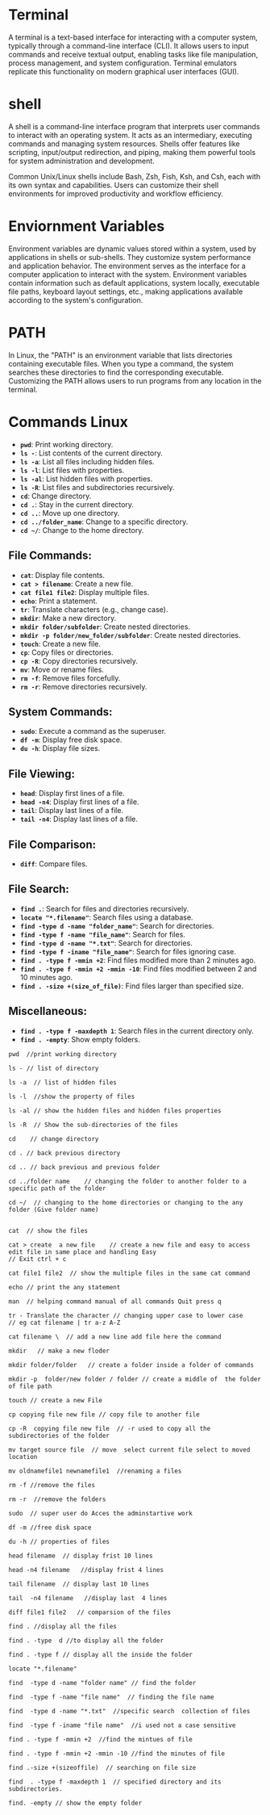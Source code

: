# Terminal

A terminal is a text-based interface for interacting with a computer system, typically through a command-line interface (CLI). It allows users to input commands and receive textual output, enabling tasks like file manipulation, process management, and system configuration. Terminal emulators replicate this functionality on modern graphical user interfaces (GUI).

# shell

A shell is a command-line interface program that interprets user commands to interact with an operating system. It acts as an intermediary, executing commands and managing system resources. Shells offer features like scripting, input/output redirection, and piping, making them powerful tools for system administration and development.

 Common Unix/Linux shells include Bash, Zsh, Fish, Ksh, and Csh, each with its own syntax and capabilities. Users can customize their shell environments for improved productivity and workflow efficiency.

# Enviornment Variables

Environment variables are dynamic values stored within a system, used by applications in shells or sub-shells. They customize system performance and application behavior. The environment serves as the interface for a computer application to interact with the system. Environment variables contain information such as default applications, system locally, executable file paths, keyboard layout settings, etc., making applications available according to the system's configuration.

# PATH

In Linux, the "PATH" is an environment variable that lists directories containing executable files. When you type a command, the system searches these directories to find the corresponding executable. Customizing the PATH allows users to run programs from any location in the terminal.

# Commands Linux

- **`pwd`**: Print working directory.
- **`ls -`**: List contents of the current directory.
- **`ls -a`**: List all files including hidden files.
- **`ls -l`**: List files with properties.
- **`ls -al`**: List hidden files with properties.
- **`ls -R`**: List files and subdirectories recursively.
- **`cd`**: Change directory.
- **`cd .`**: Stay in the current directory.
- **`cd ..`**: Move up one directory.
- **`cd ../folder_name`**: Change to a specific directory.
- **`cd ~/`**: Change to the home directory.

## **File Commands:**

- **`cat`**: Display file contents.
- **`cat > filename`**: Create a new file.
- **`cat file1 file2`**: Display multiple files.
- **`echo`**: Print a statement.
- **`tr`**: Translate characters (e.g., change case).
- **`mkdir`**: Make a new directory.
- **`mkdir folder/subfolder`**: Create nested directories.
- **`mkdir -p folder/new_folder/subfolder`**: Create nested directories.
- **`touch`**: Create a new file.
- **`cp`**: Copy files or directories.
- **`cp -R`**: Copy directories recursively.
- **`mv`**: Move or rename files.
- **`rm -f`**: Remove files forcefully.
- **`rm -r`**: Remove directories recursively.

## **System Commands:**

- **`sudo`**: Execute a command as the superuser.
- **`df -m`**: Display free disk space.
- **`du -h`**: Display file sizes.

## **File Viewing:**

- **`head`**: Display first lines of a file.
- **`head -n4`**: Display first lines of a file.
- **`tail`**: Display last lines of a file.
- **`tail -n4`**: Display last lines of a file.

## **File Comparison:**

- **`diff`**: Compare files.

## **File Search:**

- **`find .`**: Search for files and directories recursively.
- **`locate "*.filename"`**: Search files using a database.
- **`find -type d -name "folder_name"`**: Search for directories.
- **`find -type f -name "file_name"`**: Search for files.
- **`find -type d -name "*.txt"`**: Search for directories.
- **`find -type f -iname "file_name"`**: Search for files ignoring case.
- **`find . -type f -mmin +2`**: Find files modified more than 2 minutes ago.
- **`find . -type f -mmin +2 -mmin -10`**: Find files modified between 2 and 10 minutes ago.
- **`find . -size +(size_of_file)`**: Find files larger than specified size.

## **Miscellaneous:**

- **`find . -type f -maxdepth 1`**: Search files in the current directory only.
- **`find . -empty`**: Show empty folders.



















```
pwd  //print working directory

ls - // list of directory

ls -a  // list of hidden files

ls -l  //show the property of files 

ls -al // show the hidden files and hidden files properties

ls -R  // Show the sub-directories of the files 

cd    // change directory

cd . // back previous directory 

cd .. // back previous and previous folder

cd ../folder name    // changing the folder to another folder to a specific path of the folder 

cd ~/  // changing to the home directories or changing to the any folder (Give folder name)


cat  // show the files 

cat > create  a new file    // create a new file and easy to access edit file in same place and handling Easy
// Exit ctrl + c 

cat file1 file2  // show the multiple files in the same cat command

echo // print the any statement 

man  // helping command manual of all commands Quit press q

tr - Translate the character // changing upper case to lower case   
// eg cat filename | tr a-z A-Z

cat filename \  // add a new line add file here the command

mkdir   // make a new floder 

mkdir folder/folder   // create a folder inside a folder of commands

mkdir -p  folder/new folder / folder // create a middle of  the folder of file path 

touch // create a new File

cp copying file new file // copy file to another file 

cp -R  copying file new file  // -r used to copy all the subdirectories of the folder 

mv target source file  // move  select current file select to moved location 

mv oldnamefile1 newnamefile1  //renaming a files 

rm -f //remove the files 

rm -r  //remove the folders 

sudo  // super user do Acces the adminstartive work 

df -m //free disk space 

du -h // properties of files 

head filename  // display frist 10 lines 

head -n4 filename   //display frist 4 lines 

tail filename  // display last 10 lines 

tail  -n4 filename   //display last  4 lines 

diff file1 file2   // comparsion of the files 

find . //display all the files

find . -type  d //to display all the folder

find . -type f // display all the inside the folder

locate "*.filename" 

find  -type d -name "folder name" // find the folder

find  -type f -name "file name"  // finding the file name 

find  -type d -name "*.txt"  //specific search  collection of files

find  -type f -iname "file name"  //i used not a case sensitive 

find . -type f -mmin +2  //find the mintues of file 

find . -type f -mmin +2 -mmin -10 //find the minutes of file  

find .-size +(sizeoffile)  // searching on file size

find  . -type f -maxdepth 1  // specified directory and its subdirectories.

find. -empty // show the empty folder


```
